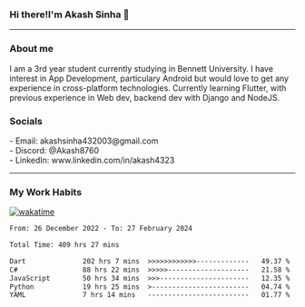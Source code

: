 <h3>Hi there!I'm Akash Sinha 👋</h3>

--- 

<h3>About me</h3>
I am a 3rd year student currently studying in Bennett University. I have interest in App Development, particulary Android but would love to get any experience in cross-platform technologies. Currently learning Flutter, with previous experience in Web dev, backend dev with Django and NodeJS.

<h3>Socials</h3>
 - Email: akashsinha432003@gmail.com<br>
 - Discord: @Akash8760<br>
 - LinkedIn: www.linkedin.com/in/akash4323<br>


---

<h3>My Work Habits</h3>

[![wakatime](https://wakatime.com/badge/user/938b2951-49cf-4810-9b9e-c17cde3d3343.svg)](https://wakatime.com/@938b2951-49cf-4810-9b9e-c17cde3d3343)

<!--START_SECTION:waka-->

```txt
From: 26 December 2022 - To: 27 February 2024

Total Time: 409 hrs 27 mins

Dart              202 hrs 7 mins  >>>>>>>>>>>>-------------   49.37 %
C#                88 hrs 22 mins  >>>>>--------------------   21.58 %
JavaScript        50 hrs 34 mins  >>>----------------------   12.35 %
Python            19 hrs 25 mins  >------------------------   04.74 %
YAML              7 hrs 14 mins   -------------------------   01.77 %
```

<!--END_SECTION:waka-->

